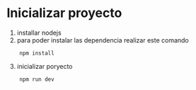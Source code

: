 # Inicializar proyecto

1. installar nodejs 
2. para poder instalar las dependencia realizar este comando 

```
    npm install 
```
3. inicializar poryecto 

```
    npm run dev 
```